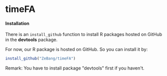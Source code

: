 # timeFA

#### Installation

There is an `install_github` function to install R packages hosted on GitHub in the **devtools** package.

For now, our R package is hosted on GitHub. So you can install it by:
```R
install_github("ZeBang/timeFA")
```
Remark: You have to install package "devtools" first if you haven't.
